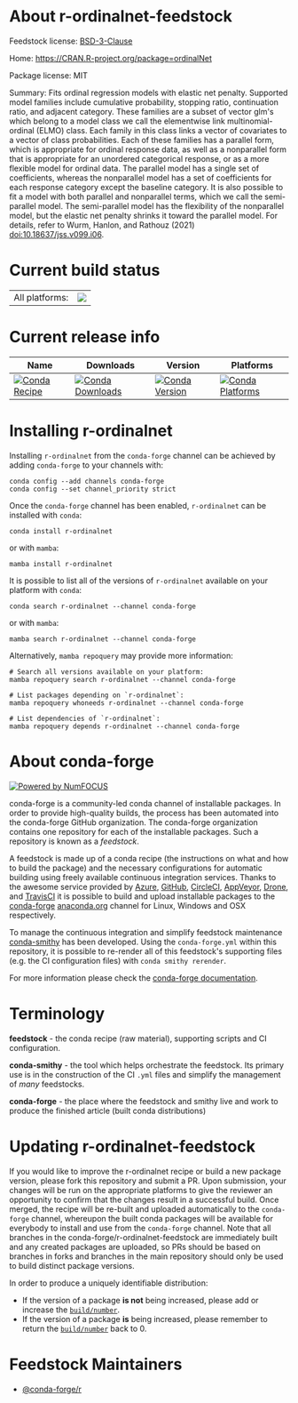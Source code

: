 About r-ordinalnet-feedstock
============================

Feedstock license: [BSD-3-Clause](https://github.com/conda-forge/r-ordinalnet-feedstock/blob/main/LICENSE.txt)

Home: https://CRAN.R-project.org/package=ordinalNet

Package license: MIT

Summary: Fits ordinal regression models with elastic net penalty. Supported model families include cumulative probability, stopping ratio, continuation ratio, and adjacent category. These families are a subset of vector glm's which belong to a model class we call the elementwise link multinomial-ordinal (ELMO) class. Each family in this class links a vector of covariates to a vector of class probabilities. Each of these families has a parallel form, which is appropriate for ordinal response data, as well as a nonparallel form that is appropriate for an unordered categorical response, or as a more flexible model for ordinal data. The parallel model has a single set of coefficients, whereas the nonparallel model has a set of coefficients for each response category except the baseline category. It is also possible to fit a model with both parallel and nonparallel terms, which we call the semi-parallel model. The semi-parallel model has the flexibility of the nonparallel model, but the elastic net penalty shrinks it toward the parallel model. For details, refer to Wurm, Hanlon, and Rathouz (2021) <doi:10.18637/jss.v099.i06>.

Current build status
====================


<table><tr><td>All platforms:</td>
    <td>
      <a href="https://dev.azure.com/conda-forge/feedstock-builds/_build/latest?definitionId=20521&branchName=main">
        <img src="https://dev.azure.com/conda-forge/feedstock-builds/_apis/build/status/r-ordinalnet-feedstock?branchName=main">
      </a>
    </td>
  </tr>
</table>

Current release info
====================

| Name | Downloads | Version | Platforms |
| --- | --- | --- | --- |
| [![Conda Recipe](https://img.shields.io/badge/recipe-r--ordinalnet-green.svg)](https://anaconda.org/conda-forge/r-ordinalnet) | [![Conda Downloads](https://img.shields.io/conda/dn/conda-forge/r-ordinalnet.svg)](https://anaconda.org/conda-forge/r-ordinalnet) | [![Conda Version](https://img.shields.io/conda/vn/conda-forge/r-ordinalnet.svg)](https://anaconda.org/conda-forge/r-ordinalnet) | [![Conda Platforms](https://img.shields.io/conda/pn/conda-forge/r-ordinalnet.svg)](https://anaconda.org/conda-forge/r-ordinalnet) |

Installing r-ordinalnet
=======================

Installing `r-ordinalnet` from the `conda-forge` channel can be achieved by adding `conda-forge` to your channels with:

```
conda config --add channels conda-forge
conda config --set channel_priority strict
```

Once the `conda-forge` channel has been enabled, `r-ordinalnet` can be installed with `conda`:

```
conda install r-ordinalnet
```

or with `mamba`:

```
mamba install r-ordinalnet
```

It is possible to list all of the versions of `r-ordinalnet` available on your platform with `conda`:

```
conda search r-ordinalnet --channel conda-forge
```

or with `mamba`:

```
mamba search r-ordinalnet --channel conda-forge
```

Alternatively, `mamba repoquery` may provide more information:

```
# Search all versions available on your platform:
mamba repoquery search r-ordinalnet --channel conda-forge

# List packages depending on `r-ordinalnet`:
mamba repoquery whoneeds r-ordinalnet --channel conda-forge

# List dependencies of `r-ordinalnet`:
mamba repoquery depends r-ordinalnet --channel conda-forge
```


About conda-forge
=================

[![Powered by
NumFOCUS](https://img.shields.io/badge/powered%20by-NumFOCUS-orange.svg?style=flat&colorA=E1523D&colorB=007D8A)](https://numfocus.org)

conda-forge is a community-led conda channel of installable packages.
In order to provide high-quality builds, the process has been automated into the
conda-forge GitHub organization. The conda-forge organization contains one repository
for each of the installable packages. Such a repository is known as a *feedstock*.

A feedstock is made up of a conda recipe (the instructions on what and how to build
the package) and the necessary configurations for automatic building using freely
available continuous integration services. Thanks to the awesome service provided by
[Azure](https://azure.microsoft.com/en-us/services/devops/), [GitHub](https://github.com/),
[CircleCI](https://circleci.com/), [AppVeyor](https://www.appveyor.com/),
[Drone](https://cloud.drone.io/welcome), and [TravisCI](https://travis-ci.com/)
it is possible to build and upload installable packages to the
[conda-forge](https://anaconda.org/conda-forge) [anaconda.org](https://anaconda.org/)
channel for Linux, Windows and OSX respectively.

To manage the continuous integration and simplify feedstock maintenance
[conda-smithy](https://github.com/conda-forge/conda-smithy) has been developed.
Using the ``conda-forge.yml`` within this repository, it is possible to re-render all of
this feedstock's supporting files (e.g. the CI configuration files) with ``conda smithy rerender``.

For more information please check the [conda-forge documentation](https://conda-forge.org/docs/).

Terminology
===========

**feedstock** - the conda recipe (raw material), supporting scripts and CI configuration.

**conda-smithy** - the tool which helps orchestrate the feedstock.
                   Its primary use is in the construction of the CI ``.yml`` files
                   and simplify the management of *many* feedstocks.

**conda-forge** - the place where the feedstock and smithy live and work to
                  produce the finished article (built conda distributions)


Updating r-ordinalnet-feedstock
===============================

If you would like to improve the r-ordinalnet recipe or build a new
package version, please fork this repository and submit a PR. Upon submission,
your changes will be run on the appropriate platforms to give the reviewer an
opportunity to confirm that the changes result in a successful build. Once
merged, the recipe will be re-built and uploaded automatically to the
`conda-forge` channel, whereupon the built conda packages will be available for
everybody to install and use from the `conda-forge` channel.
Note that all branches in the conda-forge/r-ordinalnet-feedstock are
immediately built and any created packages are uploaded, so PRs should be based
on branches in forks and branches in the main repository should only be used to
build distinct package versions.

In order to produce a uniquely identifiable distribution:
 * If the version of a package **is not** being increased, please add or increase
   the [``build/number``](https://docs.conda.io/projects/conda-build/en/latest/resources/define-metadata.html#build-number-and-string).
 * If the version of a package **is** being increased, please remember to return
   the [``build/number``](https://docs.conda.io/projects/conda-build/en/latest/resources/define-metadata.html#build-number-and-string)
   back to 0.

Feedstock Maintainers
=====================

* [@conda-forge/r](https://github.com/orgs/conda-forge/teams/r/)

